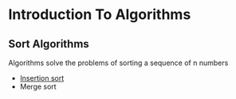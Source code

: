# Introduction To Algorithms
## Sort Algorithms 
Algorithms solve the problems of sorting a sequence of n numbers 
- [Insertion sort](https://github.com/resources-indexing/Introduction-To-Algorithms/tree/main/sort-algorithms/Insertion-sort#insertion-sort)
- Merge sort



